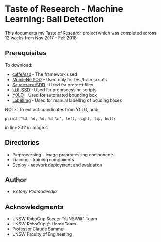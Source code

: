 # Taste of Research - Machine Learning: Ball Detection

This documents my Taste of Research project which was completed across 12 weeks from Nov 2017 - Feb 2018

## Prerequisites

To download:

* [caffe/ssd](https://github.com/weiliu89/caffe/tree/ssd) - The framework used
* [MobileNetSDD](https://github.com/chuanqi305/MobileNet-SSD) - Used only for test/train scripts
* [SqueezenetSDD](https://github.com/chuanqi305/Squeezenet-SSD) - Used for prototxt files
* [kitti-SSD](https://github.com/jinfagang/kitti-ssd) - Used for preprocessing scripts
* [YOLO](https://pjreddie.com/darknet/yolo/) - Used for automated bounding box
* [LabelImg](https://github.com/tzutalin/labelImg) - Used for manual labelling of bouding boxes


NOTE:
To extract coordinates from YOLO, add: 
```
printf("%d, %d, %d, %d \n", left, right, top, bot);
```
in line 232 in image.c


## Directories

* Preprocessing - image preprocessing components
* Training - training components
* Deploy - network deployment and evaluation


## Author

* *Vintony Padmadiredja*


## Acknowledgments

* UNSW RoboCup Soccer "rUNSWift" Team
* UNSW RoboCup @ Home Team
* Professor Claude Sammut
* UNSW Faculty of Engineering
